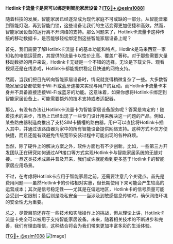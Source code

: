 **Hotlink卡流量卡是否可以绑定到智能家居设备？[[TG💪+ @esim1088](https://t.me/s/esim1088)]**

随着科技的发展，智能家居已经逐渐成为现代家庭不可或缺的一部分。从智能音箱到智能灯泡，再到智能门锁，这些设备让我们的生活变得更加便捷和高效。然而，智能家居设备的运行离不开网络的支持。那么问题来了，Hotlink卡流量卡这种传统的移动数据卡，是否能够轻松绑定到这些智能家居设备上呢？

首先，我们需要了解Hotlink卡流量卡的基本功能和特点。Hotlink是马来西亚一家知名的电信运营商，其提供的流量卡以性价比高、覆盖广著称。对于那些需要大量移动数据的用户来说，Hotlink卡无疑是一个不错的选择。无论是下载文件、观看视频还是在线游戏，Hotlink卡都能提供稳定且快速的网络支持。

然而，当我们把目光转向智能家居设备时，情况就变得稍微复杂了一些。大多数智能家居设备都依赖于Wi-Fi或蓝牙连接来实现与用户的互动。而Hotlink卡流量卡本身并不具备直接连接Wi-Fi或蓝牙的功能。这意味着，如果你想将Hotlink卡绑定到智能家居设备上，可能需要额外的技术支持或者适配器。

那么，有没有办法让Hotlink卡流量卡为智能家居设备服务呢？答案是肯定的！随着技术的进步，市场上已经出现了一些专门设计用来解决这一问题的产品。例如，某些路由器制造商推出了支持SIM卡插槽的路由器，用户可以直接将Hotlink卡插入其中，并通过该路由器为家中的所有智能设备提供网络支持。这种方式不仅方便快捷，而且还能有效避免传统宽带安装过程中可能出现的各种麻烦。

当然，除了硬件上的解决方案之外，软件方面也有不少创新。比如，一些第三方开发团队正在研究如何通过API接口等方式实现Hotlink卡与智能家居系统的无缝对接。一旦这类技术成熟并普及开来，我们或许就能看到更多基于Hotlink卡的智能家居应用场景。

不过，在考虑将Hotlink卡应用于智能家居之前，还需要注意几个关键点。首先是费用问题——虽然Hotlink卡的价格相对实惠，但长期使用下来可能会产生较高的运营成本；其次是信号稳定性——尤其是在偏远地区，Hotlink卡的信号质量可能会受到一定限制；最后则是隐私安全——当涉及到敏感信息传输时，确保网络环境的安全性尤为重要。

总之，尽管目前还存在一些技术和实际操作上的挑战，但从理论上讲，Hotlink卡流量卡完全可以被用于支持智能家居设备。未来，随着相关技术的不断进步和完善，我们有理由相信，这种结合将会为我们带来更加丰富多彩的生活体验。

[[TG💪+ @esim1088](https://t.me/s/esim1088) ![Image](https://i.postimg.cc/4NQfJmqS/Snipaste-2025-05-13-00-14-12.png)]